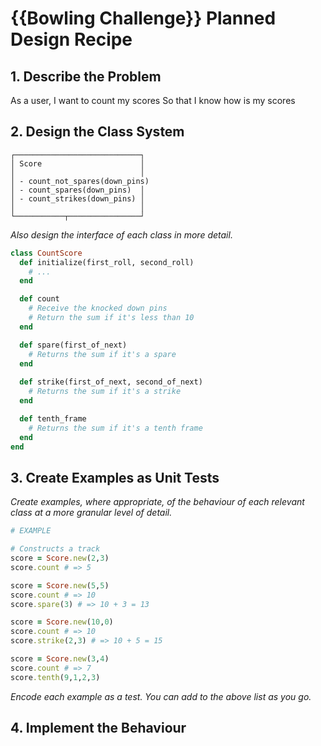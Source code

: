 # {{Bowling Challenge}} Planned Design Recipe

## 1. Describe the Problem

As a user,
I want to count my scores
So that I know how is my scores

## 2. Design the Class System


```
┌────────────────────────────┐
│ Score                      │
│                            │
│ - count_not_spares(down_pins)
│ - count_spares(down_pins)  │
│ - count_strikes(down_pins) │
│                            │
└───────────┬────────────────┘
```

_Also design the interface of each class in more detail._

```ruby
class CountScore
  def initialize(first_roll, second_roll)
    # ...
  end

  def count 
    # Receive the knocked down pins
    # Return the sum if it's less than 10 
  end

  def spare(first_of_next)
    # Returns the sum if it's a spare
  end
  
  def strike(first_of_next, second_of_next)
    # Returns the sum if it's a strike
  end

  def tenth_frame
    # Returns the sum if it's a tenth frame
  end
end

```

## 3. Create Examples as Unit Tests

_Create examples, where appropriate, of the behaviour of each relevant class at
a more granular level of detail._

```ruby
# EXAMPLE

# Constructs a track
score = Score.new(2,3)
score.count # => 5

score = Score.new(5,5)
score.count # => 10
score.spare(3) # => 10 + 3 = 13

score = Score.new(10,0)
score.count # => 10
score.strike(2,3) # => 10 + 5 = 15

score = Score.new(3,4)
score.count # => 7
score.tenth(9,1,2,3)
```

_Encode each example as a test. You can add to the above list as you go._

## 4. Implement the Behaviour

